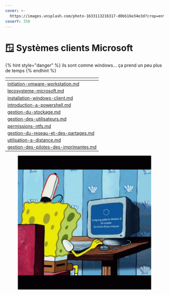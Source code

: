 ```yaml
---
cover: >-
  https://images.unsplash.com/photo-1633113216317-d0bb16e34e3d?crop=entropy&cs=tinysrgb&fm=jpg&ixid=MnwxOTcwMjR8MHwxfHNlYXJjaHw1fHxNaWNyb3NvZnR8ZW58MHx8fHwxNjc0ODM1OTE1&ixlib=rb-4.0.3&q=80
coverY: 350
---
```


# 🪟 Systèmes clients Microsoft

{% hint style="danger" %}
ils sont comme windows... ça prend un peu plus de temps
{% endhint %}

<table data-card-size="large" data-view="cards"><thead><tr><th data-card-target data-type="content-ref"></th></tr></thead><tbody><tr><td><a href="initiation-vmware-workstation.md">initiation-vmware-workstation.md</a></td></tr><tr><td><a href="lecosysteme-microsoft.md">lecosysteme-microsoft.md</a></td></tr><tr><td><a href="installation-windows-client.md">installation-windows-client.md</a></td></tr><tr><td><a href="introduction-a-powershell.md">introduction-a-powershell.md</a></td></tr><tr><td><a href="gestion-du-stockage.md">gestion-du-stockage.md</a></td></tr><tr><td><a href="gestion-des-utilisateurs.md">gestion-des-utilisateurs.md</a></td></tr><tr><td><a href="permissions-ntfs.md">permissions-ntfs.md</a></td></tr><tr><td><a href="gestion-du-reseau-et-des-partages.md">gestion-du-reseau-et-des-partages.md</a></td></tr><tr><td><a href="utilisation-a-distance.md">utilisation-a-distance.md</a></td></tr><tr><td><a href="gestion-des-pilotes-des-imprimantes.md">gestion-des-pilotes-des-imprimantes.md</a></td></tr></tbody></table>

<figure><img src="../../../.gitbook/assets/spongebob-windows.gif" alt=""><figcaption></figcaption></figure>
